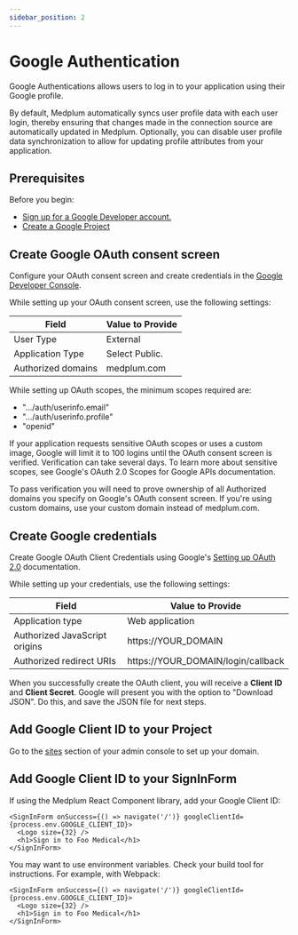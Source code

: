 ```yaml
---
sidebar_position: 2
---
```


# Google Authentication

Google Authentications allows users to log in to your application using their Google profile.

By default, Medplum automatically syncs user profile data with each user login, thereby ensuring that changes made in the connection source are automatically updated in Medplum. Optionally, you can disable user profile data synchronization to allow for updating profile attributes from your application.

## Prerequisites

Before you begin:

- [Sign up for a Google Developer account.](https://console.developers.google.com/)
- [Create a Google Project](https://support.google.com/googleapi/answer/6251787?ref_topic=7014522#zippy=%2Ccreate-a-project)

## Create Google OAuth consent screen

Configure your OAuth consent screen and create credentials in the [Google Developer Console](https://console.cloud.google.com/apis/credentials/consent).

While setting up your OAuth consent screen, use the following settings:

| Field              | Value to Provide |
| ------------------ | ---------------- |
| User Type          | External         |
| Application Type   | Select Public.   |
| Authorized domains | medplum.com      |

While setting up OAuth scopes, the minimum scopes required are:

- ".../auth/userinfo.email"
- ".../auth/userinfo.profile"
- "openid"

If your application requests sensitive OAuth scopes or uses a custom image, Google will limit it to 100 logins until the OAuth consent screen is verified. Verification can take several days. To learn more about sensitive scopes, see Google's OAuth 2.0 Scopes for Google APIs documentation.

To pass verification you will need to prove ownership of all Authorized domains you specify on Google's OAuth consent screen. If you're using custom domains, use your custom domain instead of medplum.com.

## Create Google credentials

Create Google OAuth Client Credentials using Google's [Setting up OAuth 2.0](https://support.google.com/googleapi/answer/6158849) documentation.

While setting up your credentials, use the following settings:

| Field                         | Value to Provide                   |
| ----------------------------- | ---------------------------------- |
| Application type              | Web application                    |
| Authorized JavaScript origins | https://YOUR_DOMAIN                |
| Authorized redirect URIs      | https://YOUR_DOMAIN/login/callback |

When you successfully create the OAuth client, you will receive a **Client ID** and **Client Secret**. Google will present you with the option to "Download JSON". Do this, and save the JSON file for next steps.

## Add Google Client ID to your Project

Go to the [sites](https://app.medplum.com/admin/sites) section of your admin console to set up your domain.

## Add Google Client ID to your SignInForm

If using the Medplum React Component library, add your Google Client ID:

```tsx
<SignInForm onSuccess={() => navigate('/')} googleClientId={process.env.GOOGLE_CLIENT_ID}>
  <Logo size={32} />
  <h1>Sign in to Foo Medical</h1>
</SignInForm>
```

You may want to use environment variables. Check your build tool for instructions. For example, with Webpack:

```tsx
<SignInForm onSuccess={() => navigate('/')} googleClientId={process.env.GOOGLE_CLIENT_ID}>
  <Logo size={32} />
  <h1>Sign in to Foo Medical</h1>
</SignInForm>
```

